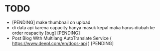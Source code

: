 # TODO

- [PENDING] make thumbnail on upload
- di data api karena capacity hanya masuk kepal maka harus diubah ke order rcapacity [bug] [PENDING]
- Post Blog With Multilang AutoTranslate Service ( <https://www.deepl.com/en/docs-api> ) [PENDING]
